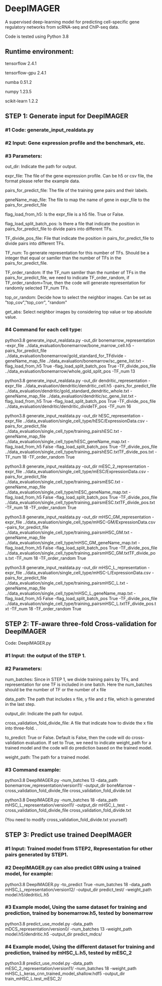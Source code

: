 # DeepIMAGER
A supervised deep-learning model for predicting cell-specific gene regulatory networks from scRNA-seq and ChIP-seq data.


Code is tested using Python 3.8

## Runtime environment: 

tensorflow              2.4.1

tensorflow-gpu          2.4.1 

numba                   0.51.2

numpy                   1.23.5

scikit-learn             1.2.2 

## STEP 1: Generate input for DeepIMAGER

### #1  Code: generate_input_realdata.py

### #2  Input: Gene expression profile and the benchmark, etc.

### #3  Parameters:
out_dir: Indicate the path for output.

expr_file: The file of the gene expression profile. Can be h5 or csv file, the format please refer the example data.

pairs_for_predict_file: The file of the training gene pairs and their labels.

geneName_map_file: The file to map the name of gene in expr_file to the pairs_for_predict_file

flag_load_from_h5: Is the expr_file is a h5 file. True or False.

flag_load_split_batch_pos: Is there a file that indicate the position in pairs_for_predict_file to divide pairs into different TFs.

TF_divide_pos_file: File that indicate the position in pairs_for_predict_file to divide pairs into different TFs.

TF_num: To generate representation for this number of TFs. Should be a integer that equal or samller than the number of TFs in the pairs_for_predict_file.

TF_order_random: If the TF_num samller than the number of TFs in the pairs_for_predict_file, we need to indicate TF_order_random, if TF_order_random=True, then the code will generate representation for randomly selected TF_num TFs.

top_or_random: Decide how to select the neighbor images. Can be set as "top_cov","top_corr", "random"

get_abs: Select neighbor images by considering top value or top absolute value.

### #4  Command for each cell type:

python3.8 generate_input_realdata.py -out_dir bonemarrow_representation -expr_file ../data_evaluation/bonemarrow/bone_marrow_cell.h5 -pairs_for_predict_file ../data_evaluation/bonemarrow/gold_standard_for_TFdivide -geneName_map_file ../data_evaluation/bonemarrow/sc_gene_list.txt -flag_load_from_h5 True -flag_load_split_batch_pos True -TF_divide_pos_file ../data_evaluation/bonemarrow/whole_gold_split_pos -TF_num 13

python3.8 generate_input_realdata.py -out_dir dendritic_representation -expr_file ../data_evaluation/dendritic/dendritic_cell.h5 -pairs_for_predict_file ../data_evaluation/dendritic/gold_standard_dendritic_whole.txt -geneName_map_file ../data_evaluation/dendritic/sc_gene_list.txt -flag_load_from_h5 True -flag_load_split_batch_pos True -TF_divide_pos_file ../data_evaluation/dendritic/dendritic_divideTF_pos -TF_num 16

python3.8 generate_input_realdata.py -out_dir hESC_representation -expr_file ../data_evaluation/single_cell_type/hESC/ExpressionData.csv -pairs_for_predict_file ../data_evaluation/single_cell_type/training_pairshESC.txt -geneName_map_file ../data_evaluation/single_cell_type/hESC_geneName_map.txt -flag_load_from_h5 False -flag_load_split_batch_pos True -TF_divide_pos_file ../data_evaluation/single_cell_type/training_pairshESC.txtTF_divide_pos.txt -TF_num 18 -TF_order_random True

python3.8 generate_input_realdata.py -out_dir mESC_2_representation -expr_file ../data_evaluation/single_cell_type/mESC/ExpressionData.csv -pairs_for_predict_file ../data_evaluation/single_cell_type/training_pairsmESC.txt -geneName_map_file ../data_evaluation/single_cell_type/mESC_geneName_map.txt -flag_load_from_h5 False -flag_load_split_batch_pos True -TF_divide_pos_file ../data_evaluation/single_cell_type/training_pairsmESC.txtTF_divide_pos.txt -TF_num 18 -TF_order_random True

 python3.8 generate_input_realdata.py -out_dir mHSC_GM_representation -expr_file ../data_evaluation/single_cell_type/mHSC-GM/ExpressionData.csv -pairs_for_predict_file ../data_evaluation/single_cell_type/training_pairsmHSC_GM.txt -geneName_map_file ../data_evaluation/single_cell_type/mHSC_GM_geneName_map.txt -flag_load_from_h5 False -flag_load_split_batch_pos True -TF_divide_pos_file ../data_evaluation/single_cell_type/training_pairsmHSC_GM.txtTF_divide_pos.txt -TF_num 18 -TF_order_random True

python3.8 generate_input_realdata.py -out_dir mHSC_L_representation -expr_file ../data_evaluation/single_cell_type/mHSC-L/ExpressionData.csv -pairs_for_predict_file ../data_evaluation/single_cell_type/training_pairsmHSC_L.txt -geneName_map_file ../data_evaluation/single_cell_type/mHSC_L_geneName_map.txt -flag_load_from_h5 False -flag_load_split_batch_pos True -TF_divide_pos_file ../data_evaluation/single_cell_type/training_pairsmHSC_L.txtTF_divide_pos.txt -TF_num 18 -TF_order_random True

## STEP 2: TF-aware three-fold Cross-validation for DeepIMAGER
 
 Code: DeepIMAGER.py

### #1 Input: the output of the STEP 1.

### #2 Parameters:

num_batches: Since in STEP 1, we divide training pairs by TFs, and representation for one TF is included in one batch. Here the num_batches should be the number of TF or the number of x file

data_path: The path that includes x file, y file and z file, which is generated in the last step.

output_dir: Indicate the path for output.

cross_validation_fold_divide_file: A file that indicate how to divide the x file into three-fold. .

to_predict: True or False. Default is False, then the code will do cross-validation evaluation. If set to True, we need to indicate weight_path for a trained model and the code will do prediction based on the trained model.

weight_path: The path for a trained model.

### #3 Command example:

python3.8 DeepIMAGER.py -num_batches 13 -data_path bonemarrow_representation/version11/ -output_dir boneMarrow -cross_validation_fold_divide_file cross_validation_fold_divide.txt

python3.8 DeepIMAGER.py -num_batches 18 -data_path mHSC_L_representation/version11/ -output_dir mHSC_L_test -cross_validation_fold_divide_file cross_validation_fold_divide.txt

(You need to modify cross_validation_fold_divide.txt yourself)

## STEP 3: Predict use trained DeepIMAGER

### #1  Input: Trained model from STEP2, Representation for other pairs generated by STEP1.

### #2  DeepIMAGER.py can also predict GRN using a trained model, for example:

python3.8  DeepIMAGER.py -to_predict True -num_batches 18 -data_path  mHSC_L_representation/version12/ -output_dir predict_test/ -weight_path model.h5/dedriticL.h5

### #3  Example model, Using the same dataset for training and prediction, trained by bonemarrow.h5, tested by bonemarrow

python3.8 predict_use_model.py -data_path mDCS_representation/version0/ -num_batches 13 -weight_path model.h5/dendritic.h5 -output_dir predict_mdcs/

### #4  Example model, Using the different dataset for training and prediction, trained by mHSC_L.h5, tested by mESC_2

python3.8 predict_use_model.py -data_path mESC_2_representation/version11/ -num_batches 18 -weight_path mHSC_L_keras_cnn_trained_model_shallow.hdf5 -output_dir train_mHSC_L.test_mESC_2/


